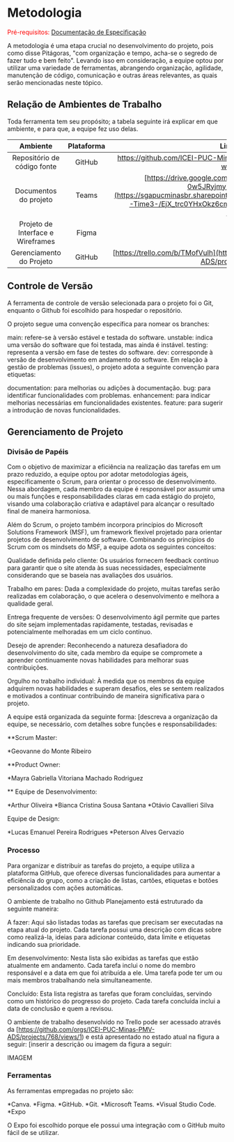 
# Metodologia

<span style="color:red">Pré-requisitos: <a href="2-Especificação do Projeto.md"> Documentação de Especificação</a></span>


A metodologia é uma etapa crucial no desenvolvimento do projeto, pois como disse Pitágoras, "com organização e tempo, acha-se o segredo de fazer tudo e bem feito". Levando isso em consideração, a equipe optou por utilizar uma variedade de ferramentas, abrangendo organização, agilidade, manutenção de código, comunicação e outras áreas relevantes, as quais serão mencionadas neste tópico.

## Relação de Ambientes de Trabalho

Toda ferramenta tem seu propósito; a tabela seguinte irá explicar em que ambiente, e para que, a equipe fez uso delas.

|              Ambiente              |  Plataforma  |                                    Link de Acesso                                    |
|:----------------------------------:|:------------:|:------------------------------------------------------------------------------------:|
|     Repositório de código fonte    |    GitHub    | [https://github.com/ICEI-PUC-Minas-PMV-ADS/pmv-ads-2022-2-e1-proj-web-t4-filmes  ](https://github.com/ICEI-PUC-Minas-PMV-ADS/pmv-ads-2024-1-e3-proj-mov-t1-cine-br)|
|        Documentos do projeto       | Teams | [https://drive.google.com/drive/folders/1POynLcQ6bOiBFRq-0w5JRyjmy7eRR508?usp=sharing](https://sgapucminasbr.sharepoint.com/:f:/s/team_sga_2418_2024_1_8512101-Time3-/EjX_trc0YHxOkz6cm5WIQ1wBE3HIE0uDxs2p96qWfP2vNQ?e=XKHpvD) |
| Projeto de Interface e  Wireframes |   Figma  | FALTA LINK                               |
|      Gerenciamento do Projeto      |    GitHub    | [https://trello.com/b/TMofVulh](https://github.com/orgs/ICEI-PUC-Minas-PMV-ADS/projects/768/views/1) |



## Controle de Versão



A ferramenta de controle de versão selecionada para o projeto foi o Git, enquanto o Github foi escolhido para hospedar o repositório.

O projeto segue uma convenção específica para nomear os branches:

main: refere-se à versão estável e testada do software.
unstable: indica uma versão do software que foi testada, mas ainda é instável.
testing: representa a versão em fase de testes do software.
dev: corresponde à versão de desenvolvimento em andamento do software.
Em relação à gestão de problemas (issues), o projeto adota a seguinte convenção para etiquetas:

documentation: para melhorias ou adições à documentação.
bug: para identificar funcionalidades com problemas.
enhancement: para indicar melhorias necessárias em funcionalidades existentes.
feature: para sugerir a introdução de novas funcionalidades.



## Gerenciamento de Projeto

### Divisão de Papéis

Com o objetivo de maximizar a eficiência na realização das tarefas em um prazo reduzido, a equipe optou por adotar metodologias ágeis, especificamente o Scrum, para orientar o processo de desenvolvimento. Nessa abordagem, cada membro da equipe é responsável por assumir uma ou mais funções e responsabilidades claras em cada estágio do projeto, visando uma colaboração criativa e adaptável para alcançar o resultado final de maneira harmoniosa.

Além do Scrum, o projeto também incorpora princípios do Microsoft Solutions Framework (MSF), um framework flexível projetado para orientar projetos de desenvolvimento de software. Combinando os princípios do Scrum com os mindsets do MSF, a equipe adota os seguintes conceitos:

Qualidade definida pelo cliente: Os usuários fornecem feedback contínuo para garantir que o site atenda às suas necessidades, especialmente considerando que se baseia nas avaliações dos usuários.

Trabalho em pares: Dada a complexidade do projeto, muitas tarefas serão realizadas em colaboração, o que acelera o desenvolvimento e melhora a qualidade geral.

Entrega frequente de versões: O desenvolvimento ágil permite que partes do site sejam implementadas rapidamente, testadas, revisadas e potencialmente melhoradas em um ciclo contínuo.

Desejo de aprender: Reconhecendo a natureza desafiadora do desenvolvimento do site, cada membro da equipe se compromete a aprender continuamente novas habilidades para melhorar suas contribuições.

Orgulho no trabalho individual: À medida que os membros da equipe adquirem novas habilidades e superam desafios, eles se sentem realizados e motivados a continuar contribuindo de maneira significativa para o projeto.

A equipe está organizada da seguinte forma: [descreva a organização da equipe, se necessário, com detalhes sobre funções e responsabilidades:

**Scrum Master: 

*Geovanne do Monte Ribeiro

**Product Owner: 

*Mayra Gabriella Vitoriana Machado Rodriguez

** Equipe de Desenvolvimento:

*Arthur Oliveira
*Bianca Cristina Sousa Santana
*Otávio Cavallieri Silva

Equipe de Design:

*Lucas Emanuel Pereira Rodrigues
*Peterson Alves Gervazio

### Processo

Para organizar e distribuir as tarefas do projeto, a equipe utiliza a plataforma GitHub, que oferece diversas funcionalidades para aumentar a eficiência do grupo, como a criação de listas, cartões, etiquetas e botões personalizados com ações automáticas.

O ambiente de trabalho no Github Planejamento está estruturado da seguinte maneira:

A fazer: Aqui são listadas todas as tarefas que precisam ser executadas na etapa atual do projeto. Cada tarefa possui uma descrição com dicas sobre como realizá-la, ideias para adicionar conteúdo, data limite e etiquetas indicando sua prioridade.

Em desenvolvimento: Nesta lista são exibidas as tarefas que estão atualmente em andamento. Cada tarefa inclui o nome do membro responsável e a data em que foi atribuída a ele. Uma tarefa pode ter um ou mais membros trabalhando nela simultaneamente.

Concluído: Esta lista registra as tarefas que foram concluídas, servindo como um histórico do progresso do projeto. Cada tarefa concluída inclui a data de conclusão e quem a revisou.

O ambiente de trabalho desenvolvido no Trello pode ser acessado através da [https://github.com/orgs/ICEI-PUC-Minas-PMV-ADS/projects/768/views/1) e está apresentado no estado atual na figura a seguir: [inserir a descrição ou imagem da figura a seguir:



IMAGEM



### Ferramentas

As ferramentas empregadas no projeto são:

*Canva.
*Figma.
*GitHub.
*Git.
*Microsoft Teams.
*Visual Studio Code.
*Expo

O Expo foi escolhido porque ele possui uma integração com o GitHub muito fácil de se utilizar. 
